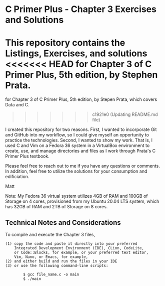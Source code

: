 # C Primer Plus - Chapter 3 Exercises and Solutions

This repository contains the Listings, Exercises, and solutions
<<<<<<< HEAD
for Chapter 3 of C Primer Plus, 5th edition, by Stephen Prata.
=======
for Chapter 3 of C Primer Plus, 5th edition, by Stepen Prata, 
which covers Data and C.
>>>>>>> c1921e0 (Updating README.md file)

I created this repository for two reasons. First, I wanted to
incorporate Git and GitHub into my workflow, so I could give
myself an opportunity to practice the technologies. Second, I
wanted to show my work. That is, I used C and Vim on a Fedora
36 system in a VirtualBox environment to create, use, and
manage directories and files as I work through Prata's C Primer
Plus textbook.

Please feel free to reach out to me if you have any questions
or comments. In addition, feel free to utilize the solutions
for your consumption and edificiation.

Matt

Note: My Fedora 36 virtual system utilizes 4GB of RAM and 100GB
of Storage on 4 cores, provisioned from my Ubuntu 20.04 LTS
system, which has 32GB of RAM and 2TB of Storage on 8 cores.

Technical Notes and Considerations
------------------------------------------------------------------

To compile and execute the Chapter 3 files,

    (1) copy the code and paste it directly into your preferred
        Integrated Development Environment (IDE), CLion, CodeLite,
        or Code::Blocks, for example, or your preferred text editor,
        Vim, Nano, or Emacs, for example,
    (2) and either build and run the files in your IDE
    (3) or use the following command-line scripts:

            $ gcc file_name.c -o main
            $ ./main
